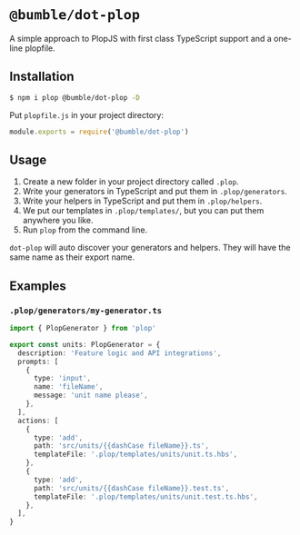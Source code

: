 # `@bumble/dot-plop`

A simple approach to PlopJS with first class TypeScript support and a one-line
plopfile.

## Installation

```sh
$ npm i plop @bumble/dot-plop -D
```

Put `plopfile.js` in your project directory:

```javascript
module.exports = require('@bumble/dot-plop')
```

## Usage

1. Create a new folder in your project directory called `.plop`.
2. Write your generators in TypeScript and put them in `.plop/generators`.
3. Write your helpers in TypeScript and put them in `.plop/helpers`.
4. We put our templates in `.plop/templates/`, but you can put them anywhere you
   like.
5. Run `plop` from the command line.

`dot-plop` will auto discover your generators and helpers. They will have the
same name as their export name.

## Examples

### `.plop/generators/my-generator.ts`

```typescript
import { PlopGenerator } from 'plop'

export const units: PlopGenerator = {
  description: 'Feature logic and API integrations',
  prompts: [
    {
      type: 'input',
      name: 'fileName',
      message: 'unit name please',
    },
  ],
  actions: [
    {
      type: 'add',
      path: 'src/units/{{dashCase fileName}}.ts',
      templateFile: '.plop/templates/units/unit.ts.hbs',
    },
    {
      type: 'add',
      path: 'src/units/{{dashCase fileName}}.test.ts',
      templateFile: '.plop/templates/units/unit.test.ts.hbs',
    },
  ],
}
```
